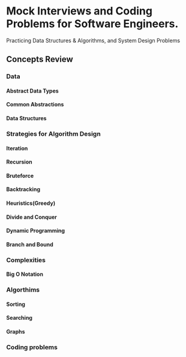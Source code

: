 # Mock Interviews and Coding Problems for Software Engineers.
 Practicing Data Structures &amp; Algorithms, and System Design Problems
 
 ## Concepts Review
 
 ### Data  
 #### Abstract Data Types
 #### Common Abstractions
 #### Data Structures
 
 ### Strategies for Algorithm Design 
 #### Iteration
 #### Recursion
 #### Bruteforce
 #### Backtracking
 #### Heuristics(Greedy)
 #### Divide and Conquer
 #### Dynamic Programming 
 #### Branch and Bound 
 
### Complexities 
#### Big O Notation
 
### Algorthims 
#### Sorting 
#### Searching
#### Graphs 
 
### Coding problems
